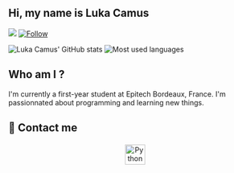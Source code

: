 ## Hi, my name is Luka Camus

![](https://visitor-badge.laobi.icu/badge?page_id=lukacms.lukacms)
[![Follow](https://img.shields.io/github/followers/lukacms?label=Follow&style=social)](https://github.com/lukacms)

![Luka Camus' GitHub stats](https://github-readme-stats.vercel.app/api?username=lukacms&count_private=true&show_icons=true&theme=dark&title_color=aa80ff&text_color=FF00FFF)
![Most used languages](https://github-readme-stats.vercel.app/api/top-langs/?username=lukacms&theme=dark&title_color=aa80ff&text_color=ccb3ff)

##  Who am I ?

I'm currently a first-year student at Epitech Bordeaux, France. I'm passionnated about programming and learning new things.

## 💬 Contact me

<p align="center">
  <a href="https://www.linkedin.com/in/luka-camus-7816b622b/" target="_blank" rel="noopener noreferrer"> <img src="https://cdn-icons-png.flaticon.com/512/174/174857.png" alt="Python" height="40" style="vertical-align:top; margin:4px"></a>
</p>
